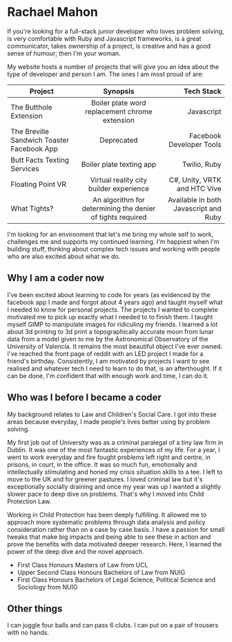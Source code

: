 # Rachael Mahon

If you're looking for a full-stack junior developer who loves problem solving, is very comfortable with Ruby and Javascript frameworks, is a great communicator, takes ownership of a project, is creative and has a good sense of humour; then I'm your woman.

My website hosts a number of projects that will give you an idea about the type of developer and person I am. The ones I am most proud of are:


| Project     | Synopsis          | Tech Stack  |
| ------------- |:-------------:| -----:|
| The Butthole Extension     | Boiler plate word replacement chrome extension | Javascript |
| The Breville Sandwich Toaster Facebook App   | Deprecated   |   Facebook Developer Tools|
| Butt Facts Texting Services | Boiler plate texting app     |    Twilio, Ruby |
| Floating Point VR | Virtual reality city builder experience | C#, Unity, VRTK and HTC Vive |
| What Tights? | An algorithm for determining the denier of tights required | Available in both Javascript and Ruby|

I'm looking for an environment that let's me bring my whole self to work, challenges me and supports my continued learning. I'm happiest when I'm building stuff, thinking about complex tech issues and working with people who are also excited about what we do.

## Why I am a coder now

I've been excited about learning to code for years (as evidenced by the facebook app I made and forgot about 4 years ago) and taught myself what I needed to know for personal projects. The projects I wanted to complete motivated me to pick up exactly what I needed to to finish them. I taught myself GIMP to manipulate images for ridiculing my friends. I learned a lot about 3d printing to 3d print a topographically accurate moon from lunar data from a model given to me by the Astronomical Observatory of the University of Valencia. It remains the most beautiful object I've ever owned. I've reached the front page of reddit with an LED project I made for a friend's birthday. Consistently, I am motivated by projects I want to see realised and whatever tech I need to learn to do that, is an afterthought. If it can be done, I'm confident that with enough work and time, I can do it.

## Who was I before I became a coder

My background relates to Law and Children's Social Care. I got into these areas because everyday, I made people's lives better using by problem solving.

My first job out of University was as a criminal paralegal of a tiny law firm in Dublin. It was one of the most fantastic experiences of my life. For a year, I went to work everyday and fire fought problems left right and centre, in prisons, in court, in the office. It was so much fun, emotionally and intellectually stimulating and honed my crisis situation skills to a tee. I left to move to the UK and for greener pastures. I loved criminal law but it's exceptionally socially draining and once my year was up I wanted a slightly slower pace to deep dive on problems. That's why I moved into Child Protection Law.

Working in Child Protection has been deeply fulfilling. It allowed me to approach more systematic problems through data analysis and policy consideration rather than on a case by case basis. I have a passion for small tweaks that make big impacts and being able to see these in action and prove the benefits with data motivated deeper research. Here, I learned the power of the deep dive and the novel approach.



- First Class Honours Masters of Law from UCL
- Upper Second Class Honours Bachelors of Law from NUIG
- First Class Honours Bachelors of Legal Science, Political Science and Sociology from NUIG



## Other things

I can juggle four balls and can pass 6 clubs. I can put on a pair of trousers with no hands.
